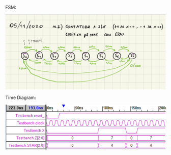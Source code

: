 FSM:

![Alt text](https://github.com/Gianeh/Verilog_Simple_Components/blob/main/Parziale_05_11_2020/parziale_05_11_2020.jpg "FSM")

Time Diagram:

![Alt text](https://github.com/Gianeh/Verilog_Simple_Components/blob/main/Parziale_05_11_2020/counter_3_bit.png "Diagram")
